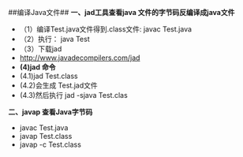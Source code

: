 ##编译Java文件##
**一、jad工具查看java 文件的字节码反编译成java文件**

- （1）编译Test.java文件得到.class文件: javac Test.java
- （2）执行： java Test 
- （3）下载jad 
- http://www.javadecompilers.com/jad
- **(4)jad 命令**
- (4.1)jad Test.class
- (4.2)会生成 Test.jad文件
- (4.3)然后执行 jad -sjava Test.clas

**二、javap 查看Java字节码**

- javac Test.java
- javap Test.class
- javap -c Test.class
 